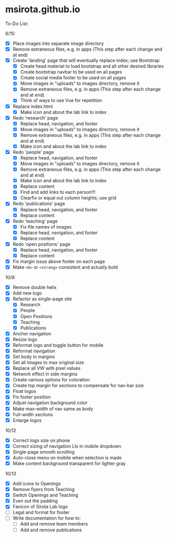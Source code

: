 # msirota.github.io

To-Do List:

6/15:
- [x] Place images into separate image directory
- [x] Remove extraneous files, e.g. in apps (This step after each change and at end)
- [x] Create 'landing' page that will eventually replace index; use Bootstrap
    - [x] Create head material to load bootstrap and all other desired libraries
    - [x] Create bootstrap navbar to be used on all pages
    - [x] Create social media footer to be used on all pages
    - [x] Move images in "uploads" to images directory, remove it
    - [x] Remove extraneous files, e.g. in apps (This step after each change and at end)
    - [x] Think of ways to use Vue for repetition
- [x] Replace index.html
    - [x] Make icon and about the lab link to index
- [x] Redo 'research' page
    - [x] Replace head, navigation, and footer
    - [x] Move images in "uploads" to images directory, remove it
    - [x] Remove extraneous files, e.g. in apps (This step after each change and
    at end)
    - [x] Make icon and about the lab link to index
- [x] Redo 'people' page
    - [x] Replace head, navigation, and footer
    - [x] Move images in "uploads" to images directory, remove it
    - [x] Remove extraneous files, e.g. in apps (This step after each change and
    at end)
    - [x] Make icon and about the lab link to index
    - [x] Replace content
    - [x] Find and add links to each person!!!
    - [x] Clearfix or equal out column heights; use grid
- [x] Redo 'publications' page
    - [x] Replace head, navigation, and footer
    - [x] Replace content
- [x] Redo 'teaching' page
    - [x] Fix file names of images
    - [x] Replace head, navigation, and footer
    - [x] Replace content
- [x] Redo 'open positions' page
    - [x] Replace head, navigation, and footer
    - [x] Replace content
- [x] Fix margin issue above footer on each page
- [x] Make `<b>` or `<strong>` consistent and actually bold

10/9:
- [x] Remove double helix
- [x] Add new logo
- [x] Refactor as single-page site
    - [x] Research
    - [x] People
    - [x] Open Positions
    - [x] Teaching
    - [x] Publications
- [x] Anchor navigation
- [x] Resize logo
- [x] Reformat logo and toggle button for mobile
- [x] Reformat navigation
- [x] Set body in margins
- [x] Set all images to max original size
- [x] Replace all VW with pixel values
- [x] Network effect in side margins
- [x] Create various options for coloration
- [x] Create top margin for sections to compensate for nav-bar size
- [x] Float logos
- [x] Fix footer position
- [x] Adjust navigation background color
- [x] Make max-width of nav same as body
- [x] Full-width sections
- [x] Enlarge logos

10/12
- [x] Correct logo size on phone
- [x] Correct sizing of navigation LIs in mobile dropdown
- [x] Single-page smooth scrolling
- [x] Auto-close menu on mobile when selection is made
- [x] Make content background transparent for lighter gray

10/13
- [x] Add icons to Openings
- [x] Remove flyers from Teaching
- [x] Switch Openings and Teaching
- [x] Even out the padding
- [x] Favicon of Sirota Lab logo
- [ ] Legal and format for footer
- [ ] Write documentation for how to:
    - [ ] Add and remove team members
    - [ ] Add and remove publications
